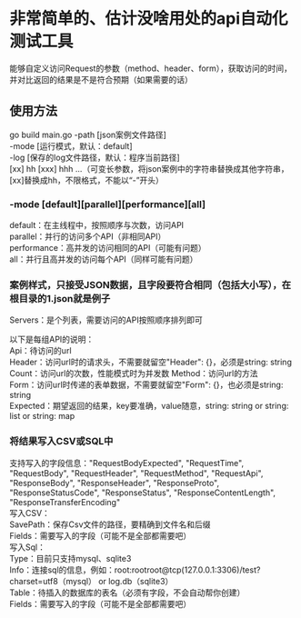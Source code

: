  # 非常简单的、估计没啥用处的api自动化测试工具
 能够自定义访问Request的参数（method、header、form），获取访问的时间，并对比返回的结果是不是符合预期（如果需要的话）

## 使用方法
go build main.go 
-path [json案例文件路径]   
-mode [运行模式，默认：default]   
-log [保存的log文件路径，默认：程序当前路径]   
[xx] hh [xxx] hhh ...（可变长参数，将json案例中的字符串替换成其他字符串，[xx]替换成hh，不限格式，不能以“-”开头）

### -mode [default][parallel][performance][all]
default：在主线程中，按照顺序与次数，访问API  
parallel：并行的访问多个API（非相同API）  
performance：高并发的访问相同的API（可能有问题）  
all：并行且高并发的访问每个API（同样可能有问题）  

### 案例样式，只接受JSON数据，且字段要符合相同（包括大小写），在根目录的1.json就是例子
Servers：是个列表，需要访问的API按照顺序排列即可

以下是每组API的说明：  
Api：待访问的url  
Header：访问url时的请求头，不需要就留空"Header": {}，必须是string: string  
Count：访问url的次数，性能模式时为并发数
Method：访问url的方法  
Form：访问url时传递的表单数据，不需要就留空"Form": {}，也必须是string: string  
Expected：期望返回的结果，key要准确，value随意，string: string or string: list or string: map  

### 将结果写入CSV或SQL中  
支持写入的字段信息："RequestBodyExpected", "RequestTime", "RequestBody", "RequestHeader", "RequestMethod", "RequestApi", "ResponseBody",
      "ResponseHeader", "ResponseProto", "ResponseStatusCode", "ResponseStatus", "ResponseContentLength", "ResponseTransferEncoding"  
写入CSV：  
SavePath：保存Csv文件的路径，要精确到文件名和后缀  
Fields：需要写入的字段（可能不是全部都需要吧）  
写入Sql：  
Type：目前只支持mysql、sqlite3  
Info：连接sql的信息，例如：root:rootroot@tcp(127.0.0.1:3306)/test?charset=utf8（mysql） or log.db（sqlite3）  
Table：待插入的数据库的表名（必须有字段，不会自动帮你创建）  
Fields：需要写入的字段（可能不是全部都需要吧）  
